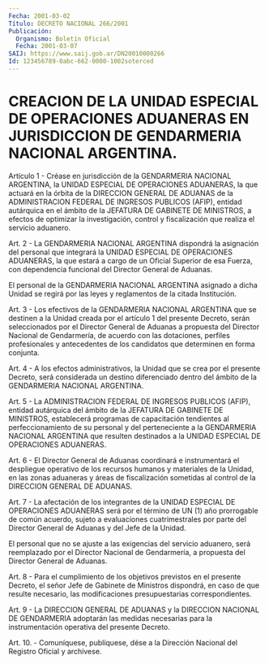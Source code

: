 ```yaml
---
Fecha: 2001-03-02
Título: DECRETO NACIONAL 266/2001
Publicación:
  Organismo: Boletín Oficial
  Fecha: 2001-03-07
SAIJ: https://www.saij.gob.ar/DN20010000266
Id: 123456789-0abc-662-0000-1002soterced
---
```

# CREACION DE LA UNIDAD ESPECIAL DE OPERACIONES ADUANERAS EN JURISDICCION DE GENDARMERIA NACIONAL ARGENTINA.

<a id="1"></a>
Artículo  1  -  Créase  en jurisdicción de la GENDARMERIA NACIONAL ARGENTINA, la UNIDAD ESPECIAL  DE  OPERACIONES  ADUANERAS,  la  que actuará  en  la  órbita  de  la DIRECCION GENERAL DE ADUANAS de la ADMINISTRACION  FEDERAL  DE  INGRESOS    PUBLICOS  (AFIP),  entidad autárquica en el ámbito de la JEFATURA DE  GABINETE DE MINISTROS, a efectos de optimizar la investigación, control y fiscalización que realiza el servicio aduanero.

<a id="2"></a>
Art. 2 - La GENDARMERIA NACIONAL ARGENTINA dispondrá la asignación del  personal  que  integrará  la UNIDAD ESPECIAL  DE  OPERACIONES ADUANERAS, la que estará a cargo  de  un  Oficial  Superior  de esa Fuerza,  con dependencia funcional del Director General de Aduanas.

El personal  de  la GENDARMERIA NACIONAL ARGENTINA asignado a dicha Unidad  se  regirá  por  las  leyes  y  reglamentos  de  la  citada Institución.

<a id="3"></a>
Art. 3 - Los efectivos  de la GENDARMERIA NACIONAL ARGENTINA que se destinen a la Unidad creada por el artículo 1 del presente Decreto, serán  seleccionados  por  el  Director  General  de  Aduanas  a propuesta del Director Nacional  de Gendarmería, de acuerdo con las dotaciones,  perfiles  profesionales  y  antecedentes  de  los candidatos que determinen en forma conjunta.

<a id="4"></a>
Art. 4 - A los efectos administrativos,  la Unidad que se crea por el  presente  Decreto,  será  considerada  un destino  diferenciado dentro   del  ámbito  de  la  GENDARMERIA  NACIONAL  ARGENTINA.

<a id="5"></a>
Art.  5  - La ADMINISTRACION FEDERAL DE INGRESOS  PUBLICOS (AFIP), entidad autárquica  del  ámbito  de  la  JEFATURA DE GABINETE DE MINISTROS,  establecerá  programas de capacitación  tendientes  al perfeccionamiento  de  su  personal   y  del  perteneciente  a  la GENDARMERIA NACIONAL ARGENTINA que resulten  destinados a la UNIDAD ESPECIAL DE OPERACIONES ADUANERAS.

<a id="6"></a>
Art. 6 - El Director General de Aduanas coordinará e instrumentará el despliegue operativo de los recursos humanos  y materiales de la Unidad,  en las zonas aduaneras y áreas de fiscalización  sometidas al control de la DIRECCION GENERAL DE ADUANAS.

<a id="7"></a>
Art. 7 - La  afectación de los integrantes de la UNIDAD ESPECIAL DE OPERACIONES ADUANERAS  será  por  el  término de UN (1) año prorrogable de común acuerdo, sujeto a evaluaciones  cuatrimestrales por parte del Director General de  Aduanas  y del Jefe de la Unidad.

El  personal  que  no  se  ajuste  a  las exigencias  del  servicio aduanero, será reemplazado por el Director Nacional de Gendarmería, a propuesta del Director General de Aduanas.

<a id="8"></a>
Art.  8  - Para el cumplimiento de los objetivos  previstos  en  el presente Decreto, el señor Jefe de Gabinete de Ministros dispondrá, en caso de  que  resulte  necesario,  las  modificaciones presupuestarias correspondientes.

<a id="9"></a>
Art. 9 - La DIRECCION GENERAL DE ADUANAS y  la  DIRECCION NACIONAL DE GENDARMERIA adoptarán las medidas necesarias para la instrumentación operativa del presente Decreto.

<a id="10"></a>
Art.  10.  -  Comuníquese,  publíquese, dése a la Dirección Nacional del Registro Oficial y archívese.